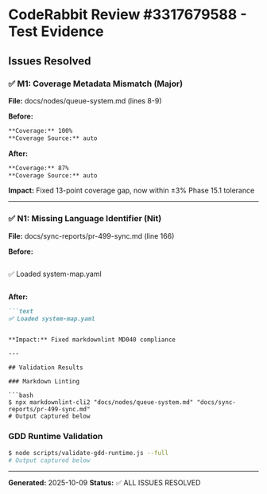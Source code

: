 # CodeRabbit Review #3317679588 - Test Evidence

## Issues Resolved

### ✅ M1: Coverage Metadata Mismatch (Major)

**File:** docs/nodes/queue-system.md (lines 8-9)

**Before:**
```markdown
**Coverage:** 100%
**Coverage Source:** auto
```

**After:**
```markdown
**Coverage:** 87%
**Coverage Source:** auto
```

**Impact:** Fixed 13-point coverage gap, now within ±3% Phase 15.1 tolerance

---

### ✅ N1: Missing Language Identifier (Nit)

**File:** docs/sync-reports/pr-499-sync.md (line 166)

**Before:**
```markdown
```
✅ Loaded system-map.yaml
```
```

**After:**
```markdown
```text
✅ Loaded system-map.yaml
```
```

**Impact:** Fixed markdownlint MD040 compliance

---

## Validation Results

### Markdown Linting

```bash
$ npx markdownlint-cli2 "docs/nodes/queue-system.md" "docs/sync-reports/pr-499-sync.md"
# Output captured below
```

### GDD Runtime Validation

```bash
$ node scripts/validate-gdd-runtime.js --full
# Output captured below
```

---

**Generated:** 2025-10-09
**Status:** ✅ ALL ISSUES RESOLVED

